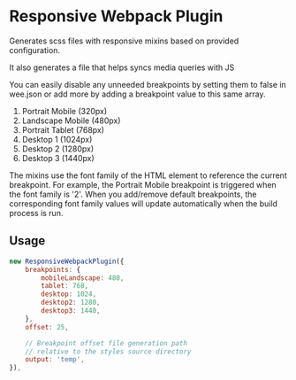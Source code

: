 # Responsive Webpack Plugin

Generates scss files with responsive mixins based on provided configuration.

It also generates a file that helps syncs media queries with JS

You can easily disable any unneeded breakpoints by setting them to false in wee.json or add more by adding a breakpoint value to this same array.

1. Portrait Mobile (320px)
2. Landscape Mobile (480px)
3. Portrait Tablet (768px)
4. Desktop 1 (1024px)
5. Desktop 2 (1280px)
6. Desktop 3 (1440px)

The mixins use the font family of the HTML element to reference the current breakpoint. For example, the Portrait Mobile breakpoint is triggered when the font family is '2'. When you add/remove default breakpoints, the corresponding font family values will update automatically when the build process is run.

## Usage

```js
new ResponsiveWebpackPlugin({
    breakpoints: {
        mobileLandscape: 480,
        tablet: 768,
        desktop: 1024,
        desktop2: 1280,
        desktop3: 1440,
    },
    offset: 25,

    // Breakpoint offset file generation path
    // relative to the styles source directory
    output: 'temp',
}),
```
